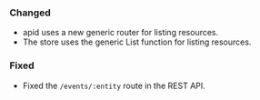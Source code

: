 ### Changed
- apid uses a new generic router for listing resources.
- The store uses the generic List function for listing resources.

### Fixed
- Fixed the `/events/:entity` route in the REST API.
